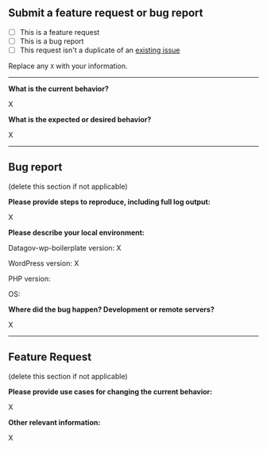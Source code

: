 ## Submit a feature request or bug report

- [ ] This is a feature request
- [ ] This is a bug report
- [ ] This request isn't a duplicate of an [existing issue](https://github.com/GSA/datagov-wp-boilerplate/issues)

Replace any `X` with your information.

---

**What is the current behavior?**

X


**What is the expected or desired behavior?**

X

---

## Bug report

(delete this section if not applicable)

**Please provide steps to reproduce, including full log output:**

X

**Please describe your local environment:**

Datagov-wp-boilerplate version: X

WordPress version: X

PHP version:

OS:

**Where did the bug happen? Development or remote servers?**

X

---

## Feature Request

(delete this section if not applicable)

**Please provide use cases for changing the current behavior:**

X

**Other relevant information:**

X
